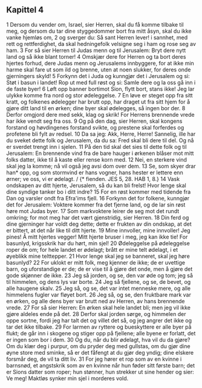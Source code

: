 ## Kapittel 4

1 Dersom du vender om, Israel, sier Herren, skal du få komme tilbake til meg, og dersom du tar dine styggedommer bort fra mitt åsyn, skal du ikke vanke hjemløs om,
2 og sverger du: Så sant Herren lever! i sannhet, med rett og rettferdighet, da skal hedningefolk velsigne seg i ham og rose seg av ham.
3 For så sier Herren til Judas menn og til Jerusalem: Bryt dere nytt land og så ikke blant torner!
4 Omskjær dere for Herren og ta bort deres hjertes forhud, dere Judas menn og Jerusalems innbyggere, for at ikke min harme skal fare ut som ild og brenne, uten at noen slukker, for deres onde gjerningers skyld!
5 Forkynn det i Juda og kunngjør det i Jerusalem og si: Støt i basun i landet! Rop ut med full røst og si: Samle dere og la oss gå inn i de faste byer!
6 Løft opp banner bortimot Sion, flytt bort, stans ikke! Jeg lar ulykke komme fra nord og stor ødeleggelse.
7 En løve er steget opp fra sitt kratt, og folkenes ødelegger har brutt opp, har draget ut fra sitt hjem for å gjøre ditt land til en ørken; dine byer skal ødelegges, så ingen bor der.
8 Derfor omgjord dere med sekk, klag og skrik! For Herrens brennende vrede har ikke vendt seg fra oss.
9 Og på den dag, sier Herren, skal kongens forstand og høvdingenes forstand svikte, og prestene skal forferdes og profetene bli fylt av redsel.
10 Da sa jeg: Akk, Herre, Herre! Sannelig, ille har du sveket dette folk og Jerusalem, da du sa: Fred skal bli dere til del. Og nå er sverdet trengt inn i sjelen.
11 På den tid skal det sies til dette folk og til Jerusalem: En brennende vind fra de bare hauger i ørkenen blåser mot mitt folks datter, ikke til å kaste eller rense korn med.
12 Nei, en sterkere vind skal jeg la komme; nå vil også jeg avsi dom over dem.
13 Se, som skyer drar han* opp, og som stormvind er hans vogner, hans hester er lettere enn ørner; ve oss, vi er ødelagt. / {* fienden. JES 5, 28. HAB 1, 8.}
14 Vask ondskapen av ditt hjerte, Jerusalem, så du kan bli frelst! Hvor lenge skal dine syndige tanker bo i ditt indre?
15 For en røst kommer med tidende fra Dan og varsler ondt fra Efra'ims fjell.
16 Forkynn det for folkene, kunngjør det for Jerusalem: Voktere kommer fra det fjerne land, og de lar sin røst høre mot Judas byer.
17 Som markvoktere leirer de seg mot det rundt omkring; for mot meg har det vært gjenstridig, sier Herren.
18 Din ferd og dine gjerninger har voldt deg dette; dette er frukten av din ondskap, at det er bittert, at det når like til ditt hjerte.
19 Mine innvoller, mine innvoller! Jeg pines! Å mitt hjertes vegger! Mitt hjerte bruser i meg, jeg kan ikke tie! For basunlyd, krigsskrik har du hørt, min sjel!
20 Ødeleggelse på ødeleggelse roper de om; for hele landet er ødelagt; brått er mine telt ødelagt, i et øyeblikk mine telttepper.
21 Hvor lenge skal jeg se banneret, skal jeg høre basunlyd?
22 For uklokt er mitt folk, meg kjenner de ikke; de er uvettige barn, og uforstandige er de; de er vise til å gjøre det onde, men å gjøre det gode skjønner de ikke.
23 Jeg så jorden, og se, den var øde og tom; jeg så til himmelen, og dens lys var borte.
24 Jeg så fjellene, og se, de bevet, og alle haugene skalv.
25 Jeg så, og se, det var intet menneske mere, og alle himmelens fugler var fløyet bort.
26 Jeg så, og se, den fruktbare mark var en ørken, og alle dens byer var brutt ned av Herren, av hans brennende vrede.
27 For så sier Herren: En ørken skal hele landet bli; men jeg vil ikke gjøre aldeles ende på det.
28 Derfor skal jorden sørge, og himmelen der oppe sortne, fordi jeg har talt det og villet det så, og jeg angrer det ikke og tar det ikke tilbake.
29 For larmen av ryttere og bueskyttere er alle byer på flukt; de går inn i skogene og stiger opp på fjellene; alle byene er forlatt, det er ingen som bor i dem.
30 Og du, når du blir ødelagt, hva vil du da gjøre? Om du klær deg i purpur, om du pryder deg med gullstas, om du gjør dine øyne store med sminke, så er det fåfengt at du gjør deg yndig; dine elskere forsmår deg, de vil ta ditt liv.
31 For jeg hører et rop som av en kvinne i barnsnød, et angstskrik som av en kvinne når hun føder sitt første barn; det er Sions datter som roper; hun stønner, hun strekker ut sine hender og sier: Ve meg! Maktløs synker min sjel i morderes vold.
